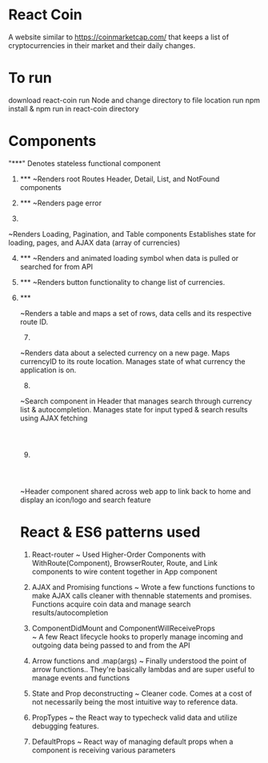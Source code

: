 
# React Coin
A website similar to https://coinmarketcap.com/ that keeps a list of cryptocurrencies in their market and their daily changes.

# To run
download react-coin
run Node and change directory to file location
run npm install & npm run in react-coin directory

# Components
"***" Denotes stateless functional component

1. <App />***
~Renders root
  Routes Header, Detail, List, and NotFound components

2. <NotFound />***
~Renders page error

3. <List />
~Renders Loading, Pagination, and Table components
  Establishes state for loading, pages, and AJAX data (array of currencies)

4. <Loading />***
~Renders and animated loading symbol when data is pulled or searched for from API

5. <Pagination />***
~Renders button functionality to change list of currencies.

6. <Table />***
~Renders a table and maps a set of rows, data cells and its respective route ID.

7. <Detail />
~Renders data about a selected currency on a new page. 
  Maps currencyID to its route location. Manages state of what currency the application is on.
 
8. <Search />
~Search component in Header that manages search through currency list & autocompletion.
  Manages state for input typed & search results using AJAX fetching
  
9. <Header />
~Header component shared across web app to link back to home and display an icon/logo and search feature
# React & ES6 patterns used

1. React-router
~ Used Higher-Order Components with WithRoute(Component), BrowserRouter, Route, and Link components to wire content together in App component

2. AJAX and Promising functions
~ Wrote a few functions functions to make AJAX calls cleaner with thennable statements and promises. Functions acquire coin data and manage search results/autocompletion

3. ComponentDidMount and ComponentWillReceiveProps  
~ A few React lifecycle hooks to properly manage incoming and outgoing data being passed to and from the API

4. Arrow functions and .map(args)
~ Finally understood the point of arrow functions.. They're basically lambdas and are super useful to manage events and functions

5. State and Prop deconstructing
~ Cleaner code. Comes at a cost of not necessarily being the most intuitive way to reference data. 

6. PropTypes
~ the React way to typecheck valid data and utilize debugging features.

7. DefaultProps
~ React way of managing default props when a component is receiving various parameters
